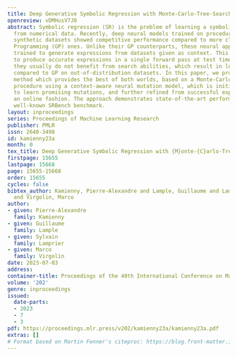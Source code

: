 ```yaml
---
title: Deep Generative Symbolic Regression with Monte-Carlo-Tree-Search
openreview: vDMHusV7J0
abstract: Symbolic regression (SR) is the problem of learning a symbolic expression
  from numerical data. Recently, deep neural models trained on procedurally-generated
  synthetic datasets showed competitive performance compared to more classical Genetic
  Programming (GP) ones. Unlike their GP counterparts, these neural approaches are
  trained to generate expressions from datasets given as context. This allows them
  to produce accurate expressions in a single forward pass at test time. However,
  they usually do not benefit from search abilities, which result in low performance
  compared to GP on out-of-distribution datasets. In this paper, we propose a novel
  method which provides the best of both worlds, based on a Monte-Carlo Tree Search
  procedure using a context-aware neural mutation model, which is initially pre-trained
  to learn promising mutations, and further refined from successful experiences in
  an online fashion. The approach demonstrates state-of-the-art performance on the
  well-known SRBench benchmark.
layout: inproceedings
series: Proceedings of Machine Learning Research
publisher: PMLR
issn: 2640-3498
id: kamienny23a
month: 0
tex_title: Deep Generative Symbolic Regression with {M}onte-{C}arlo-Tree-Search
firstpage: 15655
lastpage: 15668
page: 15655-15668
order: 15655
cycles: false
bibtex_author: Kamienny, Pierre-Alexandre and Lample, Guillaume and Lamprier, Sylvain
  and Virgolin, Marco
author:
- given: Pierre-Alexandre
  family: Kamienny
- given: Guillaume
  family: Lample
- given: Sylvain
  family: Lamprier
- given: Marco
  family: Virgolin
date: 2023-07-03
address: 
container-title: Proceedings of the 40th International Conference on Machine Learning
volume: '202'
genre: inproceedings
issued:
  date-parts:
  - 2023
  - 7
  - 3
pdf: https://proceedings.mlr.press/v202/kamienny23a/kamienny23a.pdf
extras: []
# Format based on Martin Fenner's citeproc: https://blog.front-matter.io/posts/citeproc-yaml-for-bibliographies/
---
```

